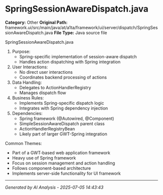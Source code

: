 # SpringSessionAwareDispatch.java

**Category:** Other
**Original Path:** framework.ui/src/main/java/at/a1ta/framework/ui/server/dispatch/SpringSessionAwareDispatch.java
**File Type:** Java source file

SpringSessionAwareDispatch.java
1. Purpose:
   - Spring-specific implementation of session-aware dispatch
   - Handles action dispatching with Spring integration
2. User Interactions:
   - No direct user interactions
   - Coordinates backend processing of actions
3. Data Handling:
   - Delegates to ActionHandlerRegistry
   - Manages dispatch flow
4. Business Rules:
   - Implements Spring-specific dispatch logic
   - Integrates with Spring dependency injection
5. Dependencies:
   - Spring framework (@Autowired, @Component)
   - SimpleSessionAwareDispatch parent class
   - ActionHandlerRegistryBean
   - Likely part of larger GWT-Spring integration

Common Themes:
- Part of a GWT-based web application framework
- Heavy use of Spring framework
- Focus on session management and action handling
- Follows component-based architecture
- Implements server-side functionality for UI framework

---
*Generated by AI Analysis - 2025-07-05 14:43:43*
